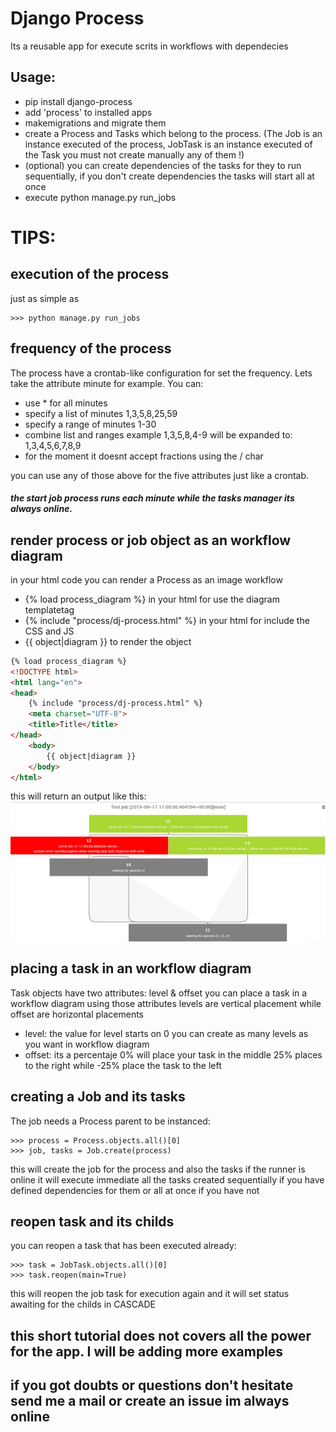 
# Django Process

Its a reusable app for execute scrits in workflows with dependecies

## Usage:
* pip install django-process
* add 'process' to installed apps
* makemigrations and migrate them
* create a Process and Tasks which belong to the process.
(The Job is an instance executed of the process, JobTask is an instance executed of the Task you must not create manually any of them !) 
* (optional) you can create dependencies of the tasks for they to run sequentially, if you don't create dependencies the tasks will start all at once
* execute python manage.py run_jobs 


# TIPS:
## execution of the process
just as simple as
```pycon
>>> python manage.py run_jobs
```

## frequency of the process
The process have a crontab-like configuration for set the frequency.
Lets take the attribute minute for example. You can:
* use * for all minutes
* specify a list of minutes 1,3,5,8,25,59
* specify a range of minutes 1-30
* combine list and ranges example 1,3,5,8,4-9 will be expanded to: 1,3,4,5,6,7,8,9
* for the moment it doesnt accept fractions using the / char

you can use any of those above for the five attributes just like a crontab.
##### the start job process runs each minute while the tasks manager its always online.   


## render process or job object as an workflow diagram
in your html code you can render a Process as an image workflow
* {% load process_diagram %} in your html for use the diagram templatetag
* {% include "process/dj-process.html" %} in your html for include the CSS and JS
* {{ object|diagram }} to render the object
```html
{% load process_diagram %}
<!DOCTYPE html>
<html lang="en">
<head>
    {% include "process/dj-process.html" %}
    <meta charset="UTF-8">
    <title>Title</title>
</head>
    <body>
        {{ object|diagram }}
    </body>
</html>
```
this will return an output like this:
<img src="https://raw.githubusercontent.com/Jesrat/django-process/master/ext/workflow.jpg" align="center" />


## placing a task in an workflow diagram
Task objects have two attributes: level & offset you can place a task in a workflow diagram using those attributes
levels are vertical placement while offset are horizontal placements
* level: the value for level starts on 0 you can create as many levels as you want in workflow diagram
* offset: its a percentaje 0% will place your task in the middle 25% places to the right while -25% place the task to the left


## creating a Job and its tasks
The job needs a Process parent to be instanced:
```pycon
>>> process = Process.objects.all()[0]
>>> job, tasks = Job.create(process)
```
this will create the job for the process and also the tasks if the runner is online it will execute immediate
all the tasks created sequentially if you have defined dependencies for them or all at once if you have not


## reopen task and its childs
you can reopen a task that has been executed already:
```pycon
>>> task = JobTask.objects.all()[0]
>>> task.reopen(main=True)
```
this will reopen the job task for execution again and it will set status awaiting for the childs in CASCADE


## this short tutorial does not covers all the power for the app. I will be adding more examples
## if you got doubts or questions don't hesitate send me a mail or create an issue im always online   

